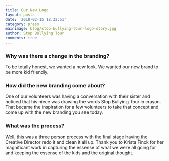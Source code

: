 ```yaml
---
title: Our New Logo
layout: posts
date: '2018-02-15 18:32:51'
category: press
mainimage: blog/stop-bullying-tour-logo-story.jpg
author: Stop Bullying Tour
comments: true
---
```


<h3>Why was there a change in the branding?</h3>
<p>To be totally honest, we wanted a new look. We wanted our new brand to be more kid friendly.</p>

<h3>How did the new branding come about?</h3>
<p>One of our volunteers was having a conversation with their sister and noticed that his niece was drawing the words Stop Bullying Tour in crayon. That became the inspiration for a few volunteers to take that concept and come up with the new branding you see today.</p>


<h3>What was the process?</h3>
<p>Well, this was a three person process with the final stage having the Creative Director redo it and clean it all up. Thank you to Krista Finck for her magnificant work in capturing the essense of what we were all going for and keeping the essense of the kids and the original thought.</p>